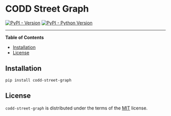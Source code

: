 # CODD Street Graph

[![PyPI - Version](https://img.shields.io/pypi/v/codd-street-graph.svg)](https://pypi.org/project/codd-street-graph)
[![PyPI - Python Version](https://img.shields.io/pypi/pyversions/codd-street-graph.svg)](https://pypi.org/project/codd-street-graph)

-----

**Table of Contents**

- [Installation](#installation)
- [License](#license)

## Installation

```console
pip install codd-street-graph
```

## License

`codd-street-graph` is distributed under the terms of the [MIT](https://spdx.org/licenses/MIT.html) license.
